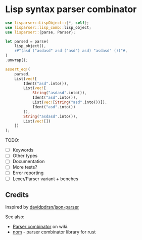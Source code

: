 # Lisp syntax parser combinator

```rust
use lisparser::LispObject::{*, self};
use lisparser::lisp_comb::lisp_object;
use lisparser::{parse, Parser};

let parsed = parse(
    lisp_object(),
    r#"(asd ("asdasd" asd ("asd") asd) "asdasd" ())"#,
)
.unwrap();

assert_eq!(
    parsed,
    List(vec![
        Ident("asd".into()),
        List(vec![
            String("asdasd".into()),
            Ident("asd".into()),
            List(vec![String("asd".into())]),
            Ident("asd".into())
        ]),
        String("asdasd".into()),
        List(vec![])
    ])
);
```

TODO:

- [ ] Keywords
- [ ] Other types
- [ ] Documentation
- [ ] More tests?
- [ ] Error reporting
- [ ] Lexer/Parser variant + benches

## Credits

Inspired by [davidpdrsn/json-parser](https://github.com/davidpdrsn/json-parser)

See also:

- [Parser combinator](https://en.wikipedia.org/wiki/Parser_combinator) on wiki.
- [nom](https://lib.rs/nom) - parser combinator library for rust
